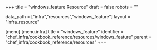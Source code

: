 +++
title = "windows_feature Resource"
draft = false
robots = ""

data_path = ["infra","resources","windows_feature"]
layout = "infra_resource"


[menu]
  [menu.infra]
    title = "windows_feature"
    identifier = "chef_infra/cookbook_reference/resources/windows_feature"
    parent = "chef_infra/cookbook_reference/resources"
+++

<!-- The contents of this page are automatically generated from the windows_feature.yaml file in the data directory. -->
<!-- To suggest a change, edit the https://github.com/chef/chef/blob/master/lib/chef/resource/windows_feature.rb file
      and submit a pull request to the https://github.com/chef/chef repository. -->
